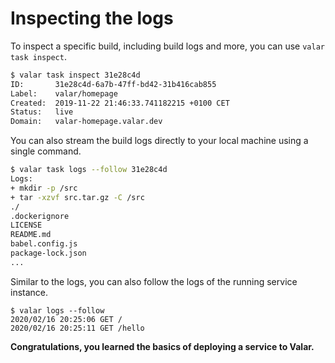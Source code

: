 # Inspecting the logs

To inspect a specific build, including build logs and more, you can use `valar task inspect`.
```bash
$ valar task inspect 31e28c4d
ID:       31e28c4d-6a7b-47ff-bd42-31b416cab855
Label:    valar/homepage
Created:  2019-11-22 21:46:33.741182215 +0100 CET
Status:   live
Domain:   valar-homepage.valar.dev
```

You can also stream the build logs directly to your local machine using a single command.
```bash
$ valar task logs --follow 31e28c4d
Logs:
+ mkdir -p /src
+ tar -xzvf src.tar.gz -C /src
./
.dockerignore
LICENSE
README.md
babel.config.js
package-lock.json
...
```

Similar to the logs, you can also follow the logs of the running service instance.
```
$ valar logs --follow
2020/02/16 20:25:06 GET /
2020/02/16 20:25:11 GET /hello
```

**Congratulations, you learned the basics of deploying a service to Valar.**